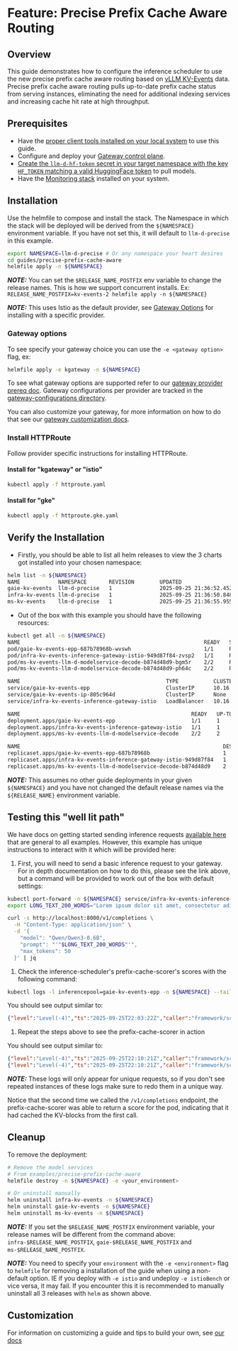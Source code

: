 # Feature: Precise Prefix Cache Aware Routing

## Overview

This guide demonstrates how to configure the inference scheduler to use the new precise prefix cache aware routing based on [vLLM KV-Events](https://github.com/vllm-project/vllm/issues/16669) data. Precise prefix cache aware routing pulls up-to-date prefix cache status from serving instances, eliminating the need for additional indexing services and increasing cache hit rate at high throughput.

## Prerequisites

- Have the [proper client tools installed on your local system](../prereq/client-setup/README.md) to use this guide.
- Configure and deploy your [Gateway control plane](../prereq/gateway-provider/README.md).
- [Create the `llm-d-hf-token` secret in your target namespace with the key `HF_TOKEN` matching a valid HuggingFace token](../prereq/client-setup/README.md#huggingface-token) to pull models.
- Have the [Monitoring stack](../../docs/monitoring/README.md) installed on your system.

## Installation

Use the helmfile to compose and install the stack. The Namespace in which the stack will be deployed will be derived from the `${NAMESPACE}` environment variable. If you have not set this, it will default to `llm-d-precise` in this example.

```bash
export NAMESPACE=llm-d-precise # Or any namespace your heart desires
cd guides/precise-prefix-cache-aware
helmfile apply -n ${NAMESPACE}
```

**_NOTE:_** You can set the `$RELEASE_NAME_POSTFIX` env variable to change the release names. This is how we support concurrent installs. Ex: `RELEASE_NAME_POSTFIX=kv-events-2 helmfile apply -n ${NAMESPACE}`

**_NOTE:_** This uses Istio as the default provider, see [Gateway Options](./README.md#gateway-options) for installing with a specific provider.

### Gateway options

To see specify your gateway choice you can use the `-e <gateway option>` flag, ex:

```bash
helmfile apply -e kgateway -n ${NAMESPACE}
```

To see what gateway options are supported refer to our [gateway provider prereq doc](../prereq/gateway-provider/README.md#supported-providers). Gateway configurations per provider are tracked in the [gateway-configurations directory](../prereq/gateway-provider/common-configurations/).

You can also customize your gateway, for more information on how to do that see our [gateway customization docs](../../docs/customizing-your-gateway.md).

### Install HTTPRoute

Follow provider specific instructions for installing HTTPRoute.

#### Install for "kgateway" or "istio"

```bash
kubectl apply -f httproute.yaml
```

#### Install for "gke"

```bash
kubectl apply -f httproute.gke.yaml
```

## Verify the Installation

- Firstly, you should be able to list all helm releases to view the 3 charts got installed into your chosen namespace:

```bash
helm list -n ${NAMESPACE}
NAME            NAMESPACE       REVISION        UPDATED                                 STATUS          CHART                           APP VERSION
gaie-kv-events  llm-d-precise   1               2025-09-25 21:36:52.452999581 +0000 UTC deployed        inferencepool-v1.0.1            v1.0.1
infra-kv-events llm-d-precise   1               2025-09-25 21:36:50.848300265 +0000 UTC deployed        llm-d-infra-v1.3.3              v0.3.0     
ms-kv-events    llm-d-precise   1               2025-09-25 21:36:55.955958022 +0000 UTC deployed        llm-d-modelservice-v0.2.11      v0.2.0 
```

- Out of the box with this example you should have the following resources:

```bash
kubectl get all -n ${NAMESPACE}
NAME                                                          READY   STATUS    RESTARTS   AGE
pod/gaie-kv-events-epp-687b78968b-wvswh                       1/1     Running   0          80s
pod/infra-kv-events-inference-gateway-istio-949d87f84-zvsp2   1/1     Running   0          85s
pod/ms-kv-events-llm-d-modelservice-decode-b874d48d9-bgm5r    2/2     Running   0          75s
pod/ms-kv-events-llm-d-modelservice-decode-b874d48d9-ph64c    2/2     Running   0          75s

NAME                                              TYPE           CLUSTER-IP   EXTERNAL-IP   PORT(S)                        AGE
service/gaie-kv-events-epp                        ClusterIP      10.16.2.44   <none>        9002/TCP,9090/TCP,5557/TCP     81s
service/gaie-kv-events-ip-805c964d                ClusterIP      None         <none>        54321/TCP                      75s
service/infra-kv-events-inference-gateway-istio   LoadBalancer   10.16.1.30   10.16.4.2     15021:32033/TCP,80:39332/TCP   86s

NAME                                                      READY   UP-TO-DATE   AVAILABLE   AGE
deployment.apps/gaie-kv-events-epp                        1/1     1            1           81s
deployment.apps/infra-kv-events-inference-gateway-istio   1/1     1            1           86s
deployment.apps/ms-kv-events-llm-d-modelservice-decode    2/2     2            2           76s

NAME                                                                DESIRED   CURRENT   READY   AGE
replicaset.apps/gaie-kv-events-epp-687b78968b                       1         1         1       81s
replicaset.apps/infra-kv-events-inference-gateway-istio-949d87f84   1         1         1       86s
replicaset.apps/ms-kv-events-llm-d-modelservice-decode-b874d48d9    2         2         2       76s
```

**_NOTE:_** This assumes no other guide deployments in your given `${NAMESPACE}` and you have not changed the default release names via the `${RELEASE_NAME}` environment variable.

## Testing this "well lit path"

We have docs on getting started sending inference requests [available here](../../docs/getting-started-inferencing.md) that are general to all examples. However, this example has unique instructions to interact with it which will be provided here:

1. First, you will need to send a basic inference request to your gateway. For in depth documentation on how to do this, please see the link above, but a command will be provided to work out of the box with default settings:

```bash
kubectl port-forward -n ${NAMESPACE} service/infra-kv-events-inference-gateway-istio 8000:80
export LONG_TEXT_200_WORDS="Lorem ipsum dolor sit amet, consectetur adipiscing elit. Sed do eiusmod tempor incididunt ut labore et dolore magna aliqua. Ut enim ad minim veniam, quis nostrud exercitation ullamco laboris nisi ut aliquip ex ea commodo consequat. Duis aute irure dolor in reprehenderit in voluptate velit esse cillum dolore eu fugiat nulla pariatur. Excepteur sint occaecat cupidatat non proident, sunt in culpa qui officia deserunt mollit anim id est laborum. Lorem ipsum dolor sit amet, consectetur adipiscing elit. Sed do eiusmod tempor incididunt ut labore et dolore magna aliqua. Ut enim ad minim veniam, quis nostrud exercitation ullamco laboris nisi ut aliquip ex ea commodo consequat. Duis aute irure dolor in reprehenderit in voluptate velit esse cillum dolore eu fugiat nulla pariatur. Excepteur sint occaecat cupidatat non proident, sunt in culpa qui officia deserunt mollit anim id est laborum."

curl -s http://localhost:8000/v1/completions \
  -H "Content-Type: application/json" \
  -d '{
    "model": "Qwen/Qwen3-0.6B",
    "prompt": "'"$LONG_TEXT_200_WORDS"'",
    "max_tokens": 50
  }' | jq
```

1. Check the inference-scheduler's prefix-cache-scorer's scores with the following command:

```bash
kubectl logs -l inferencepool=gaie-kv-events-epp -n ${NAMESPACE} --tail 100 | grep "Calculated score" | grep "precise-prefix-cache-scorer/precise-prefix-cache-scorer"
```

You should see output similar to:

```json
{"level":"Level(-4)","ts":"2025-09-25T22:03:22Z","caller":"framework/scheduler_profile.go:165","msg":"Calculated score","x-request-id":"8fafaa13-07b4-4711-81c9-4dda2bc07c25","objectiveKey":"","incomingModelName":"Qwen/Qwen3-0.6B","targetModelName":"Qwen/Qwen3-0.6B","priority":0,"plugin":"precise-prefix-cache-scorer/precise-prefix-cache-scorer","endpoint":{"name":"ms-kv-events-llm-d-modelservice-decode-699f868b95-gn8g8","namespace":"llm-d-precise"},"score":0}
```

1. Repeat the steps above to see the prefix-cache-scorer in action

You should see output similar to:

```json
{"level":"Level(-4)","ts":"2025-09-25T22:10:21Z","caller":"framework/scheduler_profile.go:165","msg":"Calculated score","x-request-id":"47eb86fd-484a-4851-a9ab-5fa821571f7b","objectiveKey":"","incomingModelName":"Qwen/Qwen3-0.6B","targetModelName":"Qwen/Qwen3-0.6B","priority":0,"plugin":"precise-prefix-cache-scorer/precise-prefix-cache-scorer","endpoint":{"name":"ms-kv-events-llm-d-modelservice-decode-699f868b95-gn8g8","namespace":"llm-d-precise"},"score":0}
{"level":"Level(-4)","ts":"2025-09-25T22:10:21Z","caller":"framework/scheduler_profile.go:165","msg":"Calculated score","x-request-id":"47eb86fd-484a-4851-a9ab-5fa821571f7b","objectiveKey":"","incomingModelName":"Qwen/Qwen3-0.6B","targetModelName":"Qwen/Qwen3-0.6B","priority":0,"plugin":"precise-prefix-cache-scorer/precise-prefix-cache-scorer","endpoint":{"name":"ms-kv-events-llm-d-modelservice-decode-699f868b95-mgn2g","namespace":"llm-d-precise"},"score":1}
```

**_NOTE:_** These logs will only appear for unique requests, so if you don't see repeated instances of these logs make sure to redo them in a unique way.

Notice that the second time we called the `/v1/completions` endpoint, the prefix-cache-scorer was able to return a score for the pod,
indicating that it had cached the KV-blocks from the first call.

## Cleanup

To remove the deployment:

```bash
# Remove the model services
# From examples/precise-prefix-cache-aware
helmfile destroy -n ${NAMESPACE} -e <your_environment>

# Or uninstall manually
helm uninstall infra-kv-events -n ${NAMESPACE}
helm uninstall gaie-kv-events -n ${NAMESPACE}
helm uninstall ms-kv-events -n ${NAMESPACE}
```

**_NOTE:_** If you set the `$RELEASE_NAME_POSTFIX` environment variable, your release names will be different from the command above: `infra-$RELEASE_NAME_POSTFIX`, `gaie-$RELEASE_NAME_POSTFIX` and `ms-$RELEASE_NAME_POSTFIX`.

**_NOTE:_** You need to specify your `environment` with the `-e <environment>` flag to `helmfile` for removing a installation of the guide when using a non-default option. IE if you deploy with `-e istio` and undeploy `-e istioBench` or vice versa, it may fail. If you encounter this it is recommended to manually uninstall all 3 releases with `helm` as shown above.

## Customization

For information on customizing a guide and tips to build your own, see [our docs](../../docs/customizing-a-guide.md)
